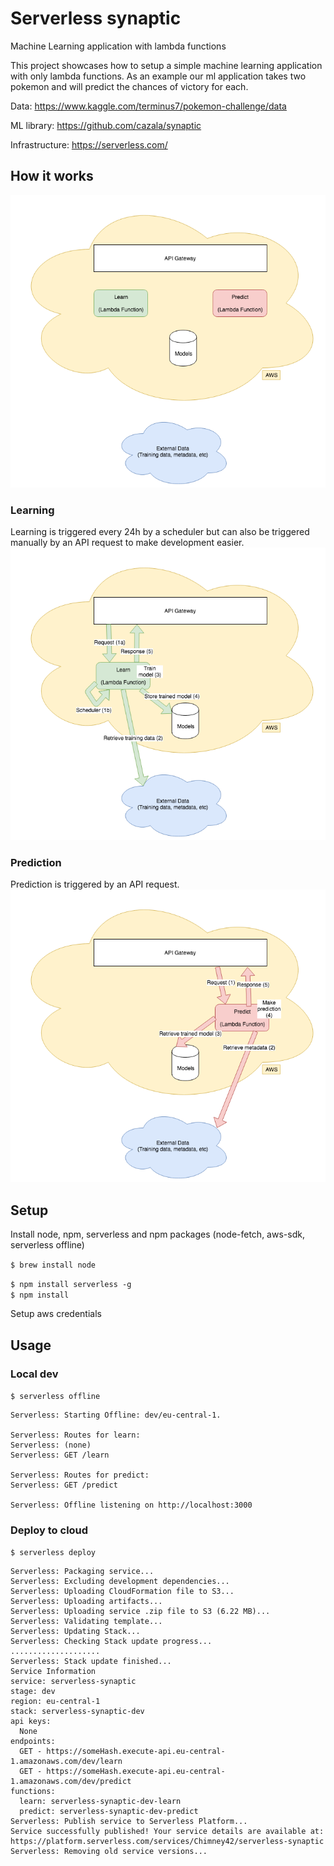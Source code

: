 # Serverless synaptic
Machine Learning application with lambda functions

This project showcases how to setup a simple machine learning application with only lambda functions.
As an example our ml application takes two pokemon and will predict the chances of victory for each.

Data:
https://www.kaggle.com/terminus7/pokemon-challenge/data

ML library:
https://github.com/cazala/synaptic

Infrastructure:
https://serverless.com/

## How it works
![application diagram overview][overview]

[overview]: ./assets/serverless%20synaptic.png "serverless synaptic overview"

### Learning
Learning is triggered every 24h by a scheduler but can also be triggered manually by an API request to make development easier.  
![application diagram learning][learning]

[learning]: ./assets/serverless%20synaptic%20learn.png "serverless synaptic learning"

### Prediction
Prediction is triggered by an API request.  
![application diagram prediction][prediction]

[prediction]: ./assets/serverless%20synaptic%20predict.png "serverless synaptic prediction"


## Setup
Install node, npm, serverless and npm packages (node-fetch, aws-sdk, serverless offline)

`$ brew install node`

`$ npm install serverless -g`  
`$ npm install`

Setup aws credentials



## Usage

### Local dev
`$ serverless offline`  
```
Serverless: Starting Offline: dev/eu-central-1.

Serverless: Routes for learn:
Serverless: (none)
Serverless: GET /learn

Serverless: Routes for predict:
Serverless: GET /predict

Serverless: Offline listening on http://localhost:3000
```

### Deploy to cloud
`$ serverless deploy`
```
Serverless: Packaging service...
Serverless: Excluding development dependencies...
Serverless: Uploading CloudFormation file to S3...
Serverless: Uploading artifacts...
Serverless: Uploading service .zip file to S3 (6.22 MB)...
Serverless: Validating template...
Serverless: Updating Stack...
Serverless: Checking Stack update progress...
....................
Serverless: Stack update finished...
Service Information
service: serverless-synaptic
stage: dev
region: eu-central-1
stack: serverless-synaptic-dev
api keys:
  None
endpoints:
  GET - https://someHash.execute-api.eu-central-1.amazonaws.com/dev/learn
  GET - https://someHash.execute-api.eu-central-1.amazonaws.com/dev/predict
functions:
  learn: serverless-synaptic-dev-learn
  predict: serverless-synaptic-dev-predict
Serverless: Publish service to Serverless Platform...
Service successfully published! Your service details are available at:
https://platform.serverless.com/services/Chimney42/serverless-synaptic
Serverless: Removing old service versions...

```